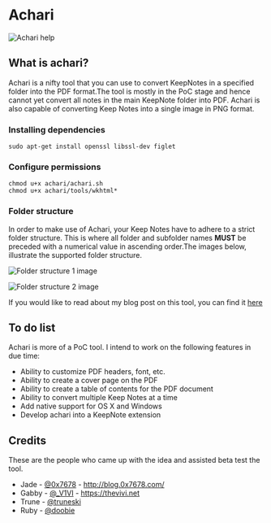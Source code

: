 # Achari
![Achari help](https://raw.githubusercontent.com/xtiankisutsa/achari/master/images/help.png)

## What is achari?
Achari is a nifty tool that you can use to convert KeepNotes in a specified folder into the PDF format.The tool is mostly in the PoC stage and hence cannot yet convert all notes in the main KeepNote folder into PDF. Achari is also capable of converting Keep Notes into a single image in PNG format. 

### Installing dependencies
    sudo apt-get install openssl libssl-dev figlet

### Configure permissions
    chmod u+x achari/achari.sh
    chmod u+x achari/tools/wkhtml*

### Folder structure
In order to make use of Achari, your Keep Notes have to adhere to a strict folder structure. This is where all folder and subfolder names **MUST** be preceded with a numerical value in ascending order.The images below, illustrate the supported folder structure. 

![Folder structure 1 image](https://raw.githubusercontent.com/xtiankisutsa/achari/master/images/folders_1.png)

![Folder structure 2 image](https://raw.githubusercontent.com/xtiankisutsa/achari/master/images/folders_2.png)

If you would like to read about my blog post on this tool, you can find it [here](http://www.shadowinfosec.io/2017/02/achari-converting-keepnotes-to-pdf-and.html)

## To do list
Achari is more of a PoC tool. I intend to work on the following features in due time: 
* Ability to customize PDF headers, font, etc. 
* Ability to create a cover page on the PDF
* Ability to create a table of contents for the PDF document
* Ability to convert multiple Keep Notes at a time
* Add native support for OS X and Windows 
* Develop achari into a KeepNote extension

## Credits
These are the people who came up with the idea and assisted beta test the tool. 
* Jade - [@0x7678](https://twitter.com/0x7678) - http://blog.0x7678.com/
* Gabby - [@_V1VI](https://twitter.com/_V1VI) - https://thevivi.net
* Trune - [@truneski](https://twitter.com/truneski)
* Ruby - [@doobie](https://twitter.com/___doobie___)
